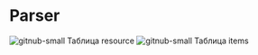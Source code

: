 # Parser
![gitnub-small](https://user-images.githubusercontent.com/110229197/188320921-42d5bb62-f153-41dd-8449-e7c5ea4567e9.png)
Таблица resource
![gitnub-small](https://user-images.githubusercontent.com/110229197/188321023-537a7526-4838-4a4f-94a5-521f77b15e32.png)
Таблица items
